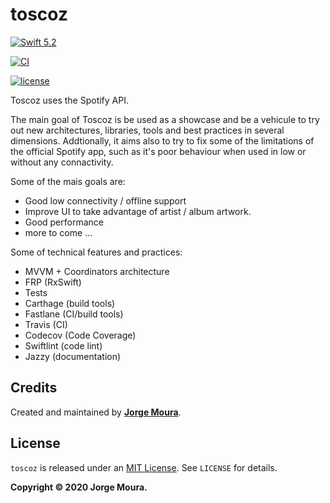 # toscoz

[![Swift 5.2](https://img.shields.io/badge/swift-5.2-ED523F.svg?style=flat)](https://swift.org/download/)

[![CI](https://github.com/jjorgemoura/toscoz/workflows/Release/badge.svg)](https://github.com/jjorgemoura/toscoz/actions)

[![license](https://img.shields.io/github/license/mashape/apistatus.svg)][mitLink]

Toscoz uses the Spotify API.

The main goal of Toscoz is be used as a showcase and be a vehicule to try out new architectures, libraries, tools and best practices in several dimensions. Addtionally, it aims also to try to fix some of the limitations of the official Spotify app, such as it's poor behaviour when used in low or without any connactivity.

Some of the mais goals are:

- Good low connectivity / offline support
- Improve UI to take advantage of artist / album artwork.
- Good performance
- more to come ...

Some of technical features and practices:

- MVVM + Coordinators architecture
- FRP (RxSwift)
- Tests
- Carthage (build tools)
- Fastlane (CI/build tools)
- Travis (CI)
- Codecov (Code Coverage)
- Swiftlint (code lint)
- Jazzy (documentation)

## Credits

Created and maintained by [**Jorge Moura**](http://www.jjorgemoura.com).

## License

`toscoz` is released under an [MIT License][mitLink]. See `LICENSE` for details.

**Copyright &copy; 2020 Jorge Moura.**

[mitLink]:http://opensource.org/licenses/MIT